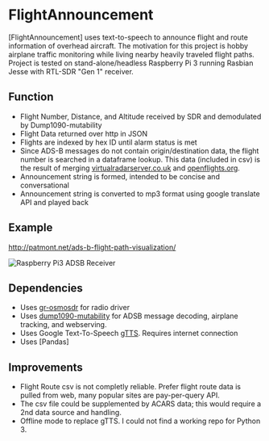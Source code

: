 # FlightAnnouncement
[FlightAnnouncement] uses text-to-speech to announce flight and route information of overhead aircraft. The motivation for this project is hobby airplane traffic monitoring while living nearby heavily traveled flight paths. Project is tested on stand-alone/headless Raspberry Pi 3 running Rasbian Jesse with RTL-SDR "Gen 1" receiver.

## Function
* Flight Number, Distance, and Altitude received by SDR and demodulated by Dump1090-mutability
* Flight Data returned over http in JSON
* Flights are indexed by hex ID until alarm status is met
* Since ADS-B messages do not contain origin/destination data, the flight number is searched in a dataframe lookup. This data (included in csv) is the result of merging [virtualradarserver.co.uk](http://www.virtualradarserver.co.uk/FlightRoutes.aspx) and [openflights.org](http://openflights.org/data.html).
* Announcement string is formed, intended to be concise and conversational
* Announcement string is converted to mp3 format using google translate API and played back

## Example
http://patmont.net/ads-b-flight-path-visualization/

![Raspberry Pi3 ADSB Receiver](http://patmont.net/blog/wp-content/uploads/2016/11/IMG_2418-768x576.jpg)

## Dependencies

* Uses [gr-osmosdr](https://github.com/osmocom/gr-osmosdr) for radio driver
* Uses [dump1090-mutability](https://github.com/mutability/dump1090) for ADSB message decoding, airplane tracking, and webserving.
* Uses Google Text-To-Speech [gTTS](https://github.com/pndurette/gTTS). Requires internet connection
* Uses [Pandas]

## Improvements
* Flight Route csv is not completly reliable. Prefer flight route data is pulled from web, many popular sites are pay-per-query API.
* The csv file could be supplemented by ACARS data; this would require a 2nd data source and handling.
* Offline mode to replace gTTS. I could not find a working repo for Python 3.

